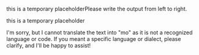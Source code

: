 this is a temporary placeholderPlease write the output from left to right.

this is a temporary placeholder

I'm sorry, but I cannot translate the text into "mo" as it is not a recognized language or code. If you meant a specific language or dialect, please clarify, and I'll be happy to assist!